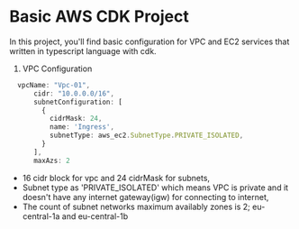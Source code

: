 # Basic AWS CDK Project
In this project, you'll find basic configuration for VPC and EC2 services that written in typescript language with cdk.
1. VPC Configuration
```typescript
  vpcName: "Vpc-01",
      cidr: "10.0.0.0/16",
      subnetConfiguration: [
        {
          cidrMask: 24,
          name: 'Ingress',
          subnetType: aws_ec2.SubnetType.PRIVATE_ISOLATED,
        }
      ],
      maxAzs: 2
```
* 16 cidr block for vpc and 24 cidrMask for subnets,
* Subnet type as 'PRIVATE_ISOLATED' which means VPC is private and it doesn't have any internet gateway(igw) for connecting to internet,
* The count of subnet networks maximum availably zones is 2; eu-central-1a and eu-central-1b

